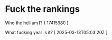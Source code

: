 # Fuck the rankings

Who the hell am I?
{ 17415980 }

What fucking year is it?
[ 2025-03-13T05:03:20Z ]
